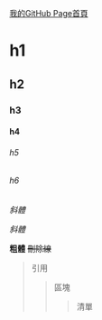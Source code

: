 [我的GitHub Page首頁](https://github.com/linyign/linyign.github.io)


# h1
## h2
### h3
#### h4
###### h5
###### h6
*斜體*

_斜體_

**粗體**
~~刪除線~~
>引用
>>區塊
>>>清單

